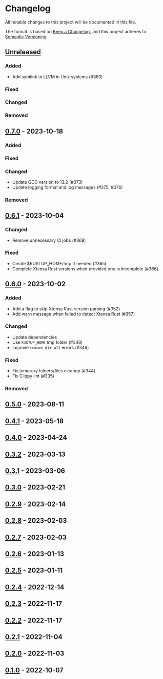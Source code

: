# Changelog

All notable changes to this project will be documented in this file.

The format is based on [Keep a Changelog](https://keepachangelog.com/en/1.0.0/),
and this project adheres to [Semantic Versioning](https://semver.org/spec/v2.0.0.html).

## [Unreleased]

### Added
- Add symlink to LLVM in Unix systems (#380)

### Fixed

### Changed

### Removed

## [0.7.0] - 2023-10-18

### Added

### Fixed

### Changed
- Update GCC version to 13.2 (#373)
- Update logging format and log messages (#375, #376)

### Removed

## [0.6.1] - 2023-10-04

### Changed
- Remove unnecessary CI jobs (#369)

### Fixed
- Create $RUSTUP_HOME/tmp if needed (#365)
- Complete Xtensa Rust versions when provided one is incomplete (#366)

## [0.6.0] - 2023-10-02

### Added
- Add a flag to skip Xtensa Rust version parsing (#352)
- Add warn message when failed to detect Xtensa Rust (#357)

### Changed
- Update dependencies
- Use `RUSTUP_HOME` tmp folder (#348)
- Improve `remove_dir_all` errors (#346)

### Fixed
- Fix temorary folders/files cleanup (#344)
- Fix Clippy lint (#335)

### Removed

## [0.5.0] - 2023-08-11

## [0.4.1] - 2023-05-18

## [0.4.0] - 2023-04-24

## [0.3.2] - 2023-03-13

## [0.3.1] - 2023-03-06

## [0.3.0] - 2023-02-21

## [0.2.9] - 2023-02-14

## [0.2.8] - 2023-02-03

## [0.2.7] - 2023-02-03

## [0.2.6] - 2023-01-13

## [0.2.5] - 2023-01-11

## [0.2.4] - 2022-12-14

## [0.2.3] - 2022-11-17

## [0.2.2] - 2022-11-17

## [0.2.1] - 2022-11-04

## [0.2.0] - 2022-11-03

## [0.1.0] - 2022-10-07

[Unreleased]: https://github.com/esp-rs/espup/compare/v0.7.0...HEAD
[0.7.0]: https://github.com/esp-rs/espup/compare/v0.6.1...v0.7.0
[0.6.1]: https://github.com/esp-rs/espup/compare/v0.6.0...v0.6.1
[0.6.0]: https://github.com/esp-rs/espup/compare/v0.5.0...v0.6.0
[0.5.0]: https://github.com/esp-rs/espup/compare/v0.4.1...v0.5.0
[0.4.1]: https://github.com/esp-rs/espup/compare/v0.4.0...v0.4.1
[0.4.0]: https://github.com/esp-rs/espup/compare/v0.3.2...v0.4.0
[0.3.2]: https://github.com/esp-rs/espup/compare/v0.3.1...v0.3.2
[0.3.1]: https://github.com/esp-rs/espup/compare/v0.3.0...v0.3.1
[0.3.0]: https://github.com/esp-rs/espup/compare/v0.2.9...v0.3.0
[0.2.9]: https://github.com/esp-rs/espup/compare/v0.2.8...v0.2.9
[0.2.8]: https://github.com/esp-rs/espup/compare/v0.2.7...v0.2.8
[0.2.7]: https://github.com/esp-rs/espup/compare/v0.2.6...v0.2.7
[0.2.6]: https://github.com/esp-rs/espup/compare/v0.2.5...v0.2.6
[0.2.5]: https://github.com/esp-rs/espup/compare/v0.2.4...v0.2.5
[0.2.4]: https://github.com/esp-rs/espup/compare/v0.2.3...v0.2.4
[0.2.3]: https://github.com/esp-rs/espup/compare/v0.2.2...v0.2.3
[0.2.2]: https://github.com/esp-rs/espup/compare/v0.2.1...v0.2.2
[0.2.1]: https://github.com/esp-rs/espup/compare/v0.2.0...v0.2.1
[0.2.0]: https://github.com/esp-rs/espup/compare/v0.1.0...v0.2.0
[0.1.0]: https://github.com/esp-rs/espup/releases/tag/v0.1.0
